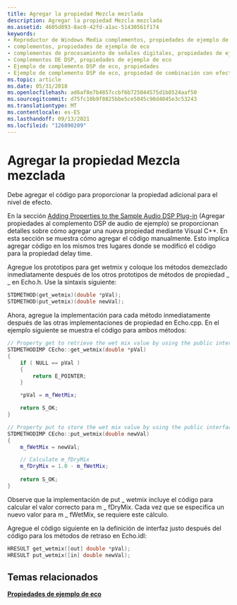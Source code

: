 ```yaml
---
title: Agregar la propiedad Mezcla mezclada
description: Agregar la propiedad Mezcla mezclada
ms.assetid: 4605d893-8ac0-42fd-a1ac-51430561f174
keywords:
- Reproductor de Windows Media complementos, propiedades de ejemplo de eco
- complementos, propiedades de ejemplo de eco
- complementos de procesamiento de señales digitales, propiedades de ejemplo de eco
- Complementos DE DSP, propiedades de ejemplo de eco
- Ejemplo de complemento DSP de eco, propiedades
- Ejemplo de complemento DSP de eco, propiedad de combinación con efectos
ms.topic: article
ms.date: 05/31/2018
ms.openlocfilehash: ad6af8e7b4857ccbf6b725044575d1b8524aaf50
ms.sourcegitcommit: d75fc10b9f0825bbe5ce5045c90d4045e3c53243
ms.translationtype: MT
ms.contentlocale: es-ES
ms.lasthandoff: 09/13/2021
ms.locfileid: "126890209"
---
```

# <a name="adding-the-wet-mix-property"></a>Agregar la propiedad Mezcla mezclada

Debe agregar el código para proporcionar la propiedad adicional para el nivel de efecto.

En la sección [Adding Properties to the Sample Audio DSP Plug-in](adding-properties-to-the-sample-audio-dsp-plug-in.md) (Agregar propiedades al complemento DSP de audio de ejemplo) se proporcionan detalles sobre cómo agregar una nueva propiedad mediante Visual C++. En esta sección se muestra cómo agregar el código manualmente. Esto implica agregar código en los mismos tres lugares donde se modificó el código para la propiedad delay time.

Agregue los prototipos para get wetmix y coloque los métodos demezclado inmediatamente después de los otros prototipos de métodos de propiedad \_ \_ en Echo.h. Use la sintaxis siguiente:


```C++
STDMETHOD(get_wetmix)(double *pVal);
STDMETHOD(put_wetmix)(double newVal);

```



Ahora, agregue la implementación para cada método inmediatamente después de las otras implementaciones de propiedad en Echo.cpp. En el ejemplo siguiente se muestra el código para ambos métodos:


```C++
// Property get to retrieve the wet mix value by using the public interface.
STDMETHODIMP CEcho::get_wetmix(double *pVal)
{
    if ( NULL == pVal )
    {
        return E_POINTER;
    }

    *pVal = m_fWetMix;

    return S_OK;
}

// Property put to store the wet mix value by using the public interface.
STDMETHODIMP CEcho::put_wetmix(double newVal)
{
    m_fWetMix = newVal;

    // Calculate m_fDryMix
    m_fDryMix = 1.0 - m_fWetMix;
    
    return S_OK;
}

```



Observe que la implementación de put \_ wetmix incluye el código para calcular el valor correcto para m \_ fDryMix. Cada vez que se especifica un nuevo valor para m \_ fWetMix, se requiere este cálculo.

Agregue el código siguiente en la definición de interfaz justo después del código para los métodos de retraso en Echo.idl:


```C++
HRESULT get_wetmix([out] double *pVal);
HRESULT put_wetmix([in] double newVal);

```



## <a name="related-topics"></a>Temas relacionados

<dl> <dt>

[**Propiedades de ejemplo de eco**](echo-sample-properties.md)
</dt> </dl>

 

 




